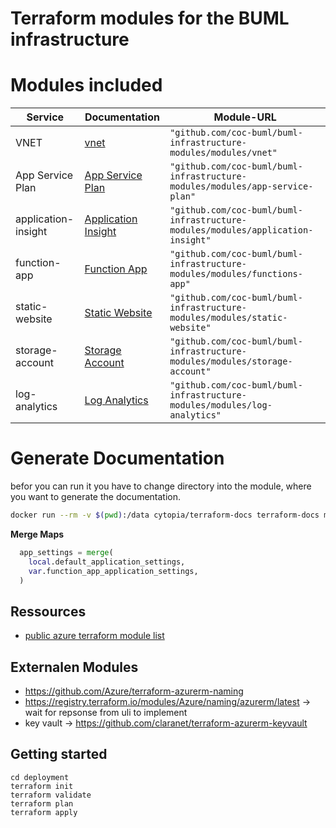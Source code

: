 # Terraform modules for the BUML infrastructure

# Modules included

| Service             | Documentation                                                  | Module-URL                                                                      |
| ------------------- | -------------------------------------------------------------- | ------------------------------------------------------------------------------- |
| VNET                | [vnet](./modules/vnet/README.md)                               | `"github.com/coc-buml/buml-infrastructure-modules/modules/vnet"`                |
| App Service Plan    | [App Service Plan ](./modules/app-service-plan/README.md)      | `"github.com/coc-buml/buml-infrastructure-modules/modules/app-service-plan"`    |
| application-insight | [Application Insight](./modules/application-insight/README.md) | `"github.com/coc-buml/buml-infrastructure-modules/modules/application-insight"` |
| function-app        | [Function App](./modules/function-app/README.md)               | `"github.com/coc-buml/buml-infrastructure-modules/modules/functions-app"`       |
| static-website      | [Static Website](./modules/static-website/README.md)           | `"github.com/coc-buml/buml-infrastructure-modules/modules/static-website"`      |
| storage-account     | [Storage Account](./modules/storage-account/README.md)         | `"github.com/coc-buml/buml-infrastructure-modules/modules/storage-account"`     |
| log-analytics       | [Log Analytics](./modules/log-analytics/README.md)             | `"github.com/coc-buml/buml-infrastructure-modules/modules/log-analytics"`       |

# Generate Documentation

befor you can run it you have to change directory into the module, where you want to generate the documentation.

```bash
docker run --rm -v $(pwd):/data cytopia/terraform-docs terraform-docs md . > README.md
```

**Merge Maps**

```terraform
  app_settings = merge(
    local.default_application_settings,
    var.function_app_application_settings,
  )
```

## Ressources

- [public azure terraform module list](https://registry.terraform.io/search/modules)

## Externalen Modules

- https://github.com/Azure/terraform-azurerm-naming
- https://registry.terraform.io/modules/Azure/naming/azurerm/latest -> wait for repsonse from uli to implement
- key vault -> https://github.com/claranet/terraform-azurerm-keyvault

## Getting started

```
cd deployment
terraform init
terraform validate
terraform plan
terraform apply
```
